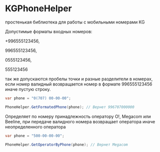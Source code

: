 # KGPhoneHelper
простенькая библиотека для работы с мобильными номерами KG

Допустимые форматы входных номеров:

+996555123456,

996555123456,

0555123456,

555123456

так же допускаются пробелы точки и разные разделители в номерах,
если номер валидный возвращается номер в формате 996555123456 иначе пустую строку.
```cs
var phone = "0(707) 00-00-00";

PhoneHelper.GetFormatedPhone(phone); // Вернет 996707000000
```

Определяет по номеру принадлежность оператору O!, Megacom или Beeline, при передаче валидного номера возвращает оператора иначе неопределенного оператора
```cs
var phone = "500-00-00-00";

PhoneHelper.GetOperatorByPhone(phone); // Вернет Megacom
```
